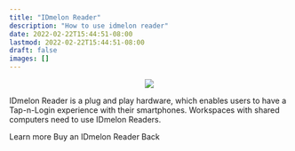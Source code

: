 ```yaml
---
title: "IDmelon Reader"
description: "How to use idmelon reader"
date: 2022-02-22T15:44:51-08:00
lastmod: 2022-02-22T15:44:51-08:00
draft: false
images: []
---
```


<p align="center">
    <img src="/images/vendor/arts/download-desktop.png">
</p>

IDmelon Reader is a plug and play hardware, which enables users to have a Tap-n-Login experience with their smartphones. 
Workspaces with shared computers need to use IDmelon Readers.

<a role="button" class="btn btn-outline-primary">Learn more</a>
<a role="button" class="btn btn-outline-primary">Buy an IDmelon Reader</a>
<a role="button" class="btn btn-outline-primary">Back</a>

<style>@media (max-width: 480px) {.navbar, .footer { display: none; }}</style>
